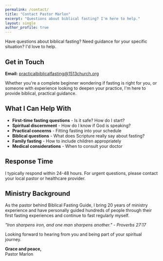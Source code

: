 ```yaml
---
permalink: /contact/
title: "Contact Pastor Marlon"
excerpt: "Questions about biblical fasting? I'm here to help."
layout: single
author_profile: true
---
```


Have questions about biblical fasting? Need guidance for your specific situation? I'd love to help.

## Get in Touch

**Email:** [practicalbiblicalfasting@1513church.org](mailto:practicalbiblicalfasting@1513church.org)

Whether you're a complete beginner wondering if fasting is right for you, or someone with experience looking to deepen your practice, I'm here to provide biblical, practical guidance.

## What I Can Help With

- **First-time fasting questions** - Is it safe? How do I start?
- **Spiritual discernment** - How do I know if God is speaking?
- **Practical concerns** - Fitting fasting into your schedule
- **Biblical questions** - What does Scripture really say about fasting?
- **Family fasting** - How to include children appropriately
- **Medical considerations** - When to consult your doctor

## Response Time

I typically respond within 24-48 hours. For urgent questions, please contact your local pastor or healthcare provider.

## Ministry Background

As the pastor behind Biblical Fasting Guide, I bring 20 years of ministry experience and have personally guided hundreds of people through their first fasting experiences and continue to fast regularly myself.

*"Iron sharpens iron, and one man sharpens another." - Proverbs 27:17*

Looking forward to hearing from you and being part of your spiritual journey.

**Grace and peace,**  
Pastor Marlon
